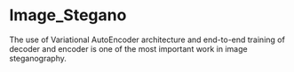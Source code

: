 # Image_Stegano
The use of Variational AutoEncoder architecture and end-to-end training of decoder and encoder is one of the most important work in image steganography. 
